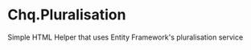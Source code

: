 Chq.Pluralisation
=================

Simple HTML Helper that uses Entity Framework's pluralisation service